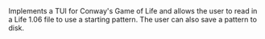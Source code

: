 ##
Implements a TUI for Conway's Game of Life and allows the user to read in a Life 1.06 file to use a starting pattern. The user can also save a pattern to disk. 

